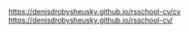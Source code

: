 https://denisdrobysheusky.github.io/rsschool-cv/cv
https://denisdrobysheusky.github.io/rsschool-cv/
